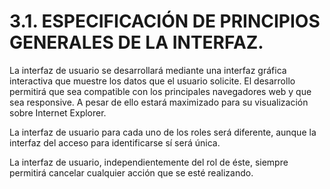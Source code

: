 # **3.1.**        **ESPECIFICACIÓN DE PRINCIPIOS GENERALES DE LA INTERFAZ.**

La interfaz de usuario se desarrollará mediante una interfaz gráfica interactiva que muestre los datos que el usuario solicite. El desarrollo permitirá que sea compatible con los principales navegadores web y que sea responsive. A pesar de ello estará maximizado para su visualización sobre Internet Explorer.

La interfaz de usuario para cada uno de los roles será diferente, aunque la interfaz del acceso para identificarse sí será única.

La interfaz de usuario, independientemente del rol de éste, siempre permitirá cancelar cualquier acción que se esté realizando.
